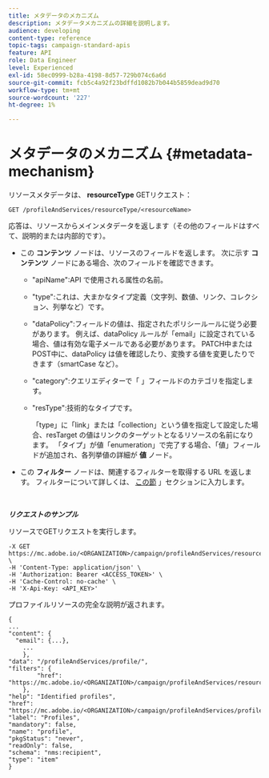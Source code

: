 ```yaml
---
title: メタデータのメカニズム
description: メタデータメカニズムの詳細を説明します。
audience: developing
content-type: reference
topic-tags: campaign-standard-apis
feature: API
role: Data Engineer
level: Experienced
exl-id: 58ec0999-b28a-4198-8d57-729b074c6a6d
source-git-commit: fcb5c4a92f23bdffd1082b7b044b5859dead9d70
workflow-type: tm+mt
source-wordcount: '227'
ht-degree: 1%

---
```


# メタデータのメカニズム {#metadata-mechanism}

リソースメタデータは、 **resourceType** GETリクエスト：

`GET /profileAndServices/resourceType/<resourceName>`

応答は、リソースからメインメタデータを返します（その他のフィールドはすべて、説明的または内部的です）。

* この **コンテンツ** ノードは、リソースのフィールドを返します。 次に示す **コンテンツ** ノードにある場合、次のフィールドを確認できます。

   * &quot;apiName&quot;:API で使用される属性の名前。
   * &quot;type&quot;:これは、大まかなタイプ定義（文字列、数値、リンク、コレクション、列挙など）です。
   * &quot;dataPolicy&quot;:フィールドの値は、指定されたポリシールールに従う必要があります。 例えば、dataPolicy ルールが「email」に設定されている場合、値は有効な電子メールである必要があります。 PATCH中またはPOST中に、dataPolicy は値を確認したり、変換する値を変更したりできます（smartCase など）。
   * &quot;category&quot;:クエリエディターで「 」フィールドのカテゴリを指定します。
   * &quot;resType&quot;:技術的なタイプです。

      「type」に「link」または「collection」という値を指定して設定した場合、resTarget の値はリンクのターゲットとなるリソースの名前になります。
「タイプ」が値「enumeration」で完了する場合、「値」フィールドが追加され、各列挙値の詳細が **値** ノード。

* この **フィルター** ノードは、関連するフィルターを取得する URL を返します。 フィルターについて詳しくは、 [この節](../../api/using/filtering.md) 」セクションに入力します。

<!-- créer une section au même niveau sur les liens -->
<!-- dans l'exemple: birthdate, email +  mettre 2 liens : un de type 1-1 , 1-N
si on prend l'exemple de l'org unit, on aura un bon exemple lien -->
<!-- plus reparler du node Data -->

<br/>

***リクエストのサンプル***

リソースでGETリクエストを実行します。

```
-X GET https://mc.adobe.io/<ORGANIZATION>/campaign/profileAndServices/resourceType/profile \
-H 'Content-Type: application/json' \
-H 'Authorization: Bearer <ACCESS_TOKEN>' \
-H 'Cache-Control: no-cache' \
-H 'X-Api-Key: <API_KEY>'
```

プロファイルリソースの完全な説明が返されます。

```
{
...
"content": {
  "email": {...},
    ...
    },
"data": "/profileAndServices/profile/",
"filters": {
        "href": "https://mc.adobe.io/<ORGANIZATION>/campaign/profileAndServices/resourceType/<PKEY>"
    },
"help": "Identified profiles",
"href": "https://mc.adobe.io/<ORGANIZATION>/campaign/profileAndServices/profile/metadata",
"label": "Profiles",
"mandatory": false,
"name": "profile",
"pkgStatus": "never",
"readOnly": false,
"schema": "nms:recipient",
"type": "item"
}
```
